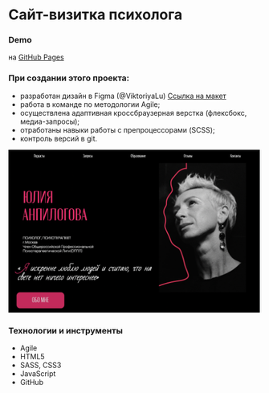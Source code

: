 # Сайт-визитка психолога
### Demo
на [GitHub Pages](https://pinkpink-flamingo.github.io/)
 
### При создании этого проекта:
- разработан дизайн в Figma (@ViktoriyaLu) [Ссылка на макет](https://3girls-team.github.io/)
- работа в команде по методологии Agile;
- осуществлена адаптивная кроссбраузерная верстка (флексбокс, медиа-запросы);
- отработаны навыки работы с препроцессорами (SCSS);
- контроль версий в git.

![image](/assets/images/README.png)

### Технологии и инструменты
* Agile
* HTML5
* SASS, CSS3
* JavaScript
* GitHub
